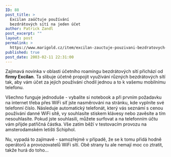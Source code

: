 ```yaml
---
ID: 88
post_title: >
  Excilan zaúčtuje používání
  bezdrátových sítí na jeden účet
author: Patrick Zandl
post_excerpt: ""
layout: post
permalink: >
  https://www.marigold.cz/item/excilan-zauctuje-pouzivani-bezdratovych-siti-na-jeden-ucet
published: true
post_date: 2003-02-11 22:31:00
---
```

<P>Zajímavá novinka v oblasti účetního roamingu bezdrátových sítí přichází od <STRONG>firmy Excilan</STRONG>. Ta slibuje účetně propojit využívání různých bezdrátových sítí tak, aby vám účet za jejich používání chodil jednou a to k vašemu mobilnímu telefonu. </P>
<P>Všechno funguje jednoduše - vybalíte si notebook a při prvním požadavku na internet třeba přes WiFi síť jste nasměrováni na stránku, kde vyplníte své telefonní číslo. Následuje automatický telefonát, který vás seznámí s cenou používání danné WiFi sítě, vy souhlasíte stiskem klávesy nebo zavěsíte a tím nesouhlasíte. Pokud jste souhlasili, můžete surfovat&#160;a na telefonním účtu vám přijde patřičná částka. Vše zatím běží v testovacím provozu na amsterodamském letišti Schiphol. </P>
<P>Nu, vypadá to zajímavě - samozřejmě v případě, že se k tomu přidá hodně operátorů a provozovatelů WiFi sítí. Obě strany tu ale nemají moc co ztratit, takže hurá do toho...</P>